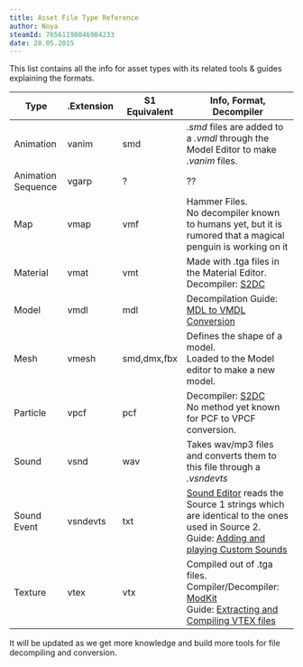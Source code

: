 ```yaml
---
title: Asset File Type Reference
author: Noya
steamId: 76561198046984233
date: 28.05.2015
---
```


This list contains all the info for asset types with its related tools & guides explaining the formats.

Type | .Extension | S1 Equivalent | Info, Format, Decompiler
--|--|--|--
Animation|vanim|smd|*.smd* files are added to a *.vmdl* through the Model Editor to make *.vanim* files.
Animation Sequence|vgarp|?|??
Map|vmap|vmf|Hammer Files.<br />No decompiler known to humans yet, but it is rumored that a magical penguin is working on it 
Material|vmat|vmt|Made with .tga files in the Material Editor.<br /> Decompiler: [S2DC](https://moddota.com/forums/discussion/264/source-2-decompiler)
Model|vmdl|mdl|Decompilation Guide: [MDL to VMDL Conversion](/articles/mdl-to-vmdl-conversion)
Mesh|vmesh|smd,dmx,fbx|Defines the shape of a model.<br />Loaded to the Model editor to make a new model.
Particle|vpcf|pcf|Decompiler: [S2DC](https://moddota.com/forums/discussion/264/source-2-decompiler)<br />No method yet known for PCF to VPCF conversion.
Sound|vsnd|wav|Takes wav/mp3 files and converts them to this file through a *.vsndevts*
Sound Event|vsndevts|txt|[Sound Editor](https://github.com/pingzing/dota2-sound-editor) reads the Source 1 strings which are identical to the ones used in Source 2.<br />Guide: [Adding and playing Custom Sounds](/articles/adding-and-playing-custom-sounds)
Texture|vtex|vtx|Compiled out of .tga files.<br />Compiler/Decompiler: [ModKit](https://github.com/Myll/Dota-2-ModKit/releases)<br />Guide: [Extracting and Compiling VTEX files](http://moddota.com/forums/discussion/85/extracting-and-compiling-vtex-files)

It will be updated as we get more knowledge and build more tools for file decompiling and conversion.
